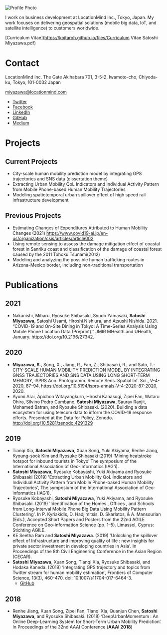 ![Profile Photo](https://koitaroh.github.io/files/avatar14.jpeg)

I work on business development at LocationMind Inc., Tokyo, Japan. My work focuses on delivering geospatial solutions (mobile big data, IoT, and satellite intelligence) to customers worldwide.

[Curriculum Vitae](https://koitaroh.github.io/files/Curriculum Vitae Satoshi Miyazawa.pdf)

# Contact
LocationMind Inc.
The Gate Akihabara 701, 3-5-2, Iwamoto-cho, Chiyoda-ku, Tokyo, 101-0032 Japan

miyazawa@locationmind.com

- [Twitter](https://twitter.com/koitaroh)
- [Facebook](https://www.facebook.com/koitaroh)
- [LinkedIn](https://www.linkedin.com/in/koitaroh/)
- [GitHub](https://github.com/koitaroh)
- [Medium](https://medium.com/@koitaroh)

# Projects

## Current Projects

- City-scale human mobility prediction model by integrating GPS trajectories and SNS data (dissertation theme)
- Extracting Urban Mobility QoL Indicators and Individual Activity Pattern from Mobile Phone-based Human Mobility Trajectories
- Modeling spatiotemporal urban spillover effect of high speed rail infrastructure development

## Previous Projects

- Estimating Changes of Expenditures Attributed to Human Mobility Changes (2021) https://www.covid19-ai.jp/en-us/organization/csis/articles/article002
- Using remote sensing to assess the damage mitigation effect of coastal forest in Sanriku coast and classification of the damage of coastal forest caused by the 2011 Tohoku Tsunami(2012)
- Modeling and analyzing the possible human trafficking routes in Arizona-Mexico border, including non-traditional transportation

# Publications

## 2021
- Nakanishi, Miharu, Ryosuke Shibasaki, Syudo Yamasaki, **Satoshi Miyazawa**, Satoshi Usami, Hiroshi Nishiura, and Atsushi Nishida. 2021. “COVID-19 and On-Site Dining in Tokyo: A Time-Series Analysis Using Mobile Phone Location Data (Preprint).” JMIR MHealth and UHealth, January. https://doi.org/10.2196/27342.

## 2020
- **Miyazawa, S.**, Song, X., Jiang, R., Fan, Z., Shibasaki, R., and Sato, T.: CITY-SCALE HUMAN MOBILITY PREDICTION MODEL BY INTEGRATING GNSS TRAJECTORIES AND SNS DATA USING LONG SHORT-TERM MEMORY, ISPRS Ann. Photogramm. Remote Sens. Spatial Inf. Sci., V-4-2020, 87–94, https://doi.org/10.5194/isprs-annals-V-4-2020-87-2020, 2020.
- Ayumi Arai, Apichon Witayangkurn, Hiroshi Kanasugi, Zipei Fan, Wataru Ohira, Silvino Pedro Cumbane, **Satoshi Miyazawa**, Saurav Ranjit, Mohamed Batran, and Ryosuke Shibasaki. (2020). Building a data ecosystem for using telecom data to inform the COVID-19 response efforts. Presented at the Data for Policy, Zenodo. http://doi.org/10.5281/zenodo.4291329

## 2019
- Tianqi Xia, **Satoshi Miyazawa**, Xuan Song, Yuki Akiyama, Renhe Jiang, Kyoung-sook Kim and Ryosuke Shibasaki (2019) ‘Mining heatstroke hotspot for inbound tourists in Tokyo’ The symposium of the International Association of Geo-informatics (IAG'i).
- **Satoshi Miyazawa**, Ryosuke Kobayashi, Yuki Akiyama and Ryosuke Shibasaki (2019) 'Extracting Urban Mobility QoL Indicators and Individual Activity Pattern from Mobile Phone-based Human Mobility Trajectories', The symposium of the International Association of Geo-informatics (IAG'i).
- Ryosuke Kobayashi, **Satoshi Miyazawa**, Yuki Akiyama, and Ryosuke Shibasaki. (2019) 'Identification of the Homes , Offices , and Schools from Long-Interval Mobile Phone Big Data Using Mobility Pattern Clustering'. In P. Kyriakidis, D. Hadjimitsis, D. Skarlatos, & A. Mansourian (Eds.), Accepted Short Papers and Posters from the 22nd AGILE Conference on Geo-information Science (pp. 1–5). Limassol, Cyprus: Stichting AGILE.
- KE Seetha Ram and **Satoshi Miyazawa**. (2019) 'Unlocking the spillover effect of Infrastructure and improving quality of life : new insights for private sector investment in developing countries in Asia'. In Proceedings of the 8th Civil Engineering Conference in the Asian Region (CECAR).
- **Satoshi Miyazawa**, Xuan Song, Tianqi Xia, Ryosuke Shibasaki, and Hodaka Kaneda. (2019) ‘Integrating GPS trajectory and topics from Twitter stream for human mobility estimation’, Frontiers of Computer Science, 13(3), 460-470. doi: 10.1007/s11704-017-6464-3.
    - [GitHub](https://github.com/koitaroh/twitter-topic-mobility-estimation)

## 2018
- Renhe Jiang, Xuan Song, Zipei Fan, Tianqi Xia, Quanjun Chen, **Satoshi Miyazawa**, and Ryosuke Shibasaki. (2018) ‘DeepUrbanMomentum : An Online Deep-Learning System for Short-Term Urban Mobility Prediction’. In Proceedings of the 32nd AAAI Conference (**AAAI 2018**)
